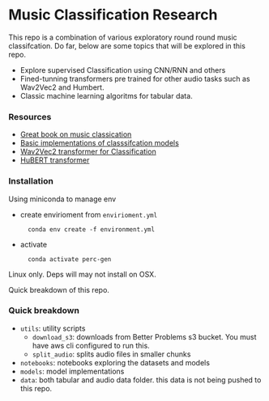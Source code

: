 # Music Classification Research

This repo is a combination of various exploratory round round music classifcation. Do far, below are some topics
that will be explored in this repo.

- Explore supervised Classification using CNN/RNN and others
- Fined-tunning transformers pre trained for other audio tasks such as Wav2Vec2 and Humbert.
- Classic machine learning algoritms for tabular data.

### Resources

- [Great book on music classication](https://music-classification.github.io/tutorial/part3_supervised/tutorial.html)
- [Basic implementations of classsifcation models](https://github.com/minzwon/sota-music-tagging-models/blob/master/training/model.py)
- [Wav2Vec2 transformer for Classification](https://huggingface.co/docs/transformers/model_doc/wav2vec2)
- [HuBERT transformer](https://huggingface.co/docs/transformers/model_doc/hubert)


### Installation

Using miniconda to manage env

- create envirioment from `envirioment.yml`

        conda env create -f environment.yml

- activate

        conda activate perc-gen

Linux only. Deps will may not install on OSX.

Quick breakdown of this repo. 

### Quick breakdown

- `utils`:  utility scripts 
  - `download_s3`: downloads from Better Problems s3 bucket. You must have aws cli configured to run this.
  - `split_audio`: splits audio files in smaller chunks
- `notebooks`: notebooks exploring the datasets and models
- `models`: model implementations
- `data`: both tabular and audio data folder. this data is not being pushed to this repo.

